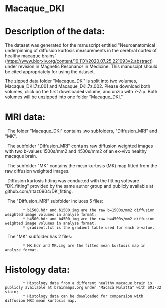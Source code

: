 # Macaque_DKI

# Description of the data:

The dataset was generated for the manuscript entitled "Neuroanatomical underpinning of diffusion kurtosis measurements in the cerebral cortex of healthy macaque brains" (https://www.biorxiv.org/content/10.1101/2020.07.25.221093v2.abstract) under revision in Magnetic Resonance in Medicine. This manuscipt should be cited appropriately for using the dataset.

The zipped data folder "Macaque_DKI" is split into two volumes, Macaque_DKI.7z.001 and Macaque_DKI.7z.002. Please download both volumes, click on the first downloaded volume, and unzip with 7-Zip. Both volumes will be unzipped into one folder “Macaque_DKI.”

# MRI data:

&nbsp;  The folder "Macaque_DKI" contains two subfolders, "Diffusion_MRI" and "MK".

&nbsp;  The subfolder "Diffusion_MRI" contains raw diffusion weighted images with two b-values 1500s/mm2 and 4500s/mm2 of an ex-vivo healthy macaque brain.

&nbsp;  The subfolder "MK" contains the mean kurtosis (MK) map fitted from the raw diffusion weighted images.

&nbsp;  Diffusion kurtosis fitting was conducted with the fitting software "DK_fitting" provided by the same author group and publicly available at github.com/ritaz0904/DK_fitting.

&nbsp;  The "Diffusion_MRI" subfolder includes 5 files:

            * b1500.hdr and b1500.img are the raw b=1500s/mm2 diffusion weighted image volumes in analyze format;
            * b4500.hdr and b4500.img are the raw b=4500s/mm2 diffusion weighted image volumes in analyze format;
            * gradient.txt is the gradient table used for each b-value.

&nbsp;  The "MK" subfolder has 2 files:

            * MK.hdr and MK.img are the fitted mean kurtosis map in analyze format.

# Histology data:

            * Histology data from a different healthy macaque brain is publicly available at brainmaps.org under "Macaca Mulatta" with SMI-32 stain;
            * Histology data can be downloaded for comparsion with diffusion MRI mean kurtosis map.   
  
